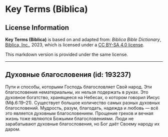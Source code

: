# Key Terms (Biblica)

## License Information

**Key Terms (Biblica)** is based on and adapted from: _Biblica Bible Dictionary_, [Biblica, Inc.](https://www.biblica.com/), 2023, which is licensed under a [CC BY-SA 4.0 license](https://creativecommons.org/licenses/by-sa/4.0/legalcode.en).

This markdown version is provided under the same license.



--------------------------------

## Духовные благословения (id: 193237)

Пути и способы, которыми Господь благословляет Свой народ. Эти благословения нематериальны, их нельзя подержать в руках. Это духовное богатство, хранящееся на Небесах, о котором говорил Иисус (Мф.6:19–21\). Существует большое количество самых разных духовных благословений. Мудрость, разум, благодать, надежда и любовь — всё это является духовным благословением. Прощение грехов и вечная жизнь тоже являются Божьими благословениями. Люди не зарабатывают духовные благословения, но Бог даёт Своему народу их даром.


